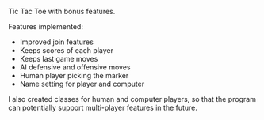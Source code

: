 Tic Tac Toe with bonus features. 

Features implemented:
- Improved join features
- Keeps scores of each player
- Keeps last game moves
- AI defensive and offensive moves
- Human player picking the marker
- Name setting for player and computer

I also created classes for human and computer players, so that the program can potentially support multi-player features in the future.
